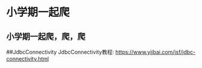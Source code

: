 # 小学期一起爬
 小学期一起爬，爬，爬
----
##JdbcConnectivity
JdbcConnectivity教程: https://www.yiibai.com/jsf/jdbc-connectivity.html